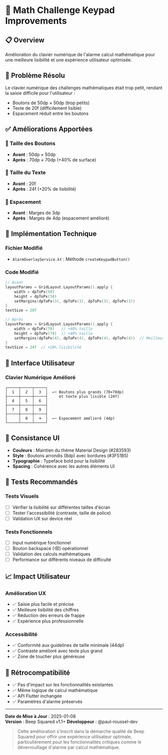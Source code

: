 # 🔢 Math Challenge Keypad Improvements

## 📋 Overview

Amélioration du clavier numérique de l'alarme calcul mathématique pour une meilleure lisibilité et une expérience utilisateur optimisée.

## 🎯 Problème Résolu

Le clavier numérique des challenges mathématiques était trop petit, rendant la saisie difficile pour l'utilisateur :
- Boutons de 50dp × 50dp (trop petits)
- Texte de 20f (difficilement lisible)
- Espacement réduit entre les boutons

## ✅ Améliorations Apportées

### 📱 Taille des Boutons
- **Avant** : 50dp × 50dp
- **Après** : 70dp × 70dp (+40% de surface)

### 📝 Taille du Texte
- **Avant** : 20f 
- **Après** : 24f (+20% de lisibilité)

### 📐 Espacement
- **Avant** : Marges de 3dp
- **Après** : Marges de 4dp (espacement amélioré)

## 🔧 Implémentation Technique

### Fichier Modifié
- `AlarmOverlayService.kt` : Méthode `createKeypadButton()`

### Code Modifié
```kotlin
// Avant
layoutParams = GridLayout.LayoutParams().apply {
    width = dpToPx(50)
    height = dpToPx(50)
    setMargins(dpToPx(3), dpToPx(3), dpToPx(3), dpToPx(3))
}
textSize = 20f

// Après  
layoutParams = GridLayout.LayoutParams().apply {
    width = dpToPx(70)   // +40% taille
    height = dpToPx(70)  // +40% taille
    setMargins(dpToPx(4), dpToPx(4), dpToPx(4), dpToPx(4))  // Meilleur espacement
}
textSize = 24f  // +20% lisibilité
```

## 📱 Interface Utilisateur

### Clavier Numérique Amélioré
```
┌─────┬─────┬─────┐
│  1  │  2  │  3  │  ←─ Boutons plus grands (70×70dp)
├─────┼─────┼─────┤     et texte plus lisible (24f)
│  4  │  5  │  6  │
├─────┼─────┼─────┤
│  7  │  8  │  9  │
├─────┼─────┼─────┤
│     │  0  │  ⌫  │  ←─ Espacement amélioré (4dp)
└─────┴─────┴─────┘
```

## 🎨 Consistance UI

- **Couleurs** : Maintien du thème Material Design (#283593)
- **Style** : Boutons arrondis (8dp) avec bordures (#3F51B5)
- **Typographie** : Typeface bold pour la lisibilité
- **Spacing** : Cohérence avec les autres éléments UI

## 🧪 Tests Recommandés

### Tests Visuels
- [ ] Vérifier la lisibilité sur différentes tailles d'écran
- [ ] Tester l'accessibilité (contraste, taille de police)
- [ ] Validation UX sur device réel

### Tests Fonctionnels
- [ ] Input numérique fonctionnel
- [ ] Bouton backspace (⌫) opérationnel
- [ ] Validation des calculs mathématiques
- [ ] Performance sur différents niveaux de difficulté

## 📈 Impact Utilisateur

### Amélioration UX
- ✅ Saisie plus facile et précise
- ✅ Meilleure lisibilité des chiffres
- ✅ Réduction des erreurs de frappe
- ✅ Expérience plus professionnelle

### Accessibilité
- ✅ Conformité aux guidelines de taille minimale (44dp)
- ✅ Contraste amélioré avec texte plus grand
- ✅ Zone de toucher plus généreuse

## 🔄 Rétrocompatibilité

- ✅ Pas d'impact sur les fonctionnalités existantes
- ✅ Même logique de calcul mathématique
- ✅ API Flutter inchangée
- ✅ Paramètres d'alarme préservés

---

**Date de Mise à Jour** : 2025-01-08  
**Version** : Beep Squared v1.1+
**Développeur** : @paul-roussel-dev

> Cette amélioration s'inscrit dans la démarche qualité de Beep Squared pour offrir une expérience utilisateur optimale, particulièrement pour les fonctionnalités critiques comme le déverrouillage d'alarme par calcul mathématique.

